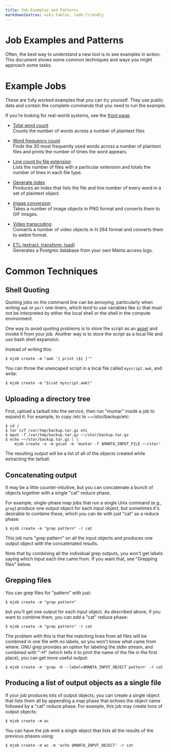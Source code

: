 ```yaml
---
title: Job Examples and Patterns
markdown2extras: wiki-tables, code-friendly
---
```


# Job Examples and Patterns

Often, the best way to understand a new tool is to see examples in action.  This
document shows some common techniques and ways you might approach some tasks.


# Example Jobs

These are fully worked examples that you can try yourself. They use public data and contain the complete commands that you need to run the example.

If you're looking for real-world systems, see the [front page](index.html).

* [Total word count](example-total-word-count.html)<br />
  Counts the number of words across a number of plaintext files

* [Word frequency count](example-word-freq-count.html)<br />
  Finds the 30 most frequently used words across a number of plaintext files
  and prints the number of times the word appears.

* [Line count by file extension](example-line-count-by-extension.html)<br/>
  Lists the number of files with a particular extension and totals the number
  of lines in each file type.

* [Generate index](example-word-index.html)<br />
  Produces an index that lists the file and line number of every word in a set of plaintext object.

* [Image conversion](example-image-convert.html)<br />
  Takes a number of image objects in PNG format and converts them to GIF images.


* [Video transcoding](example-video-transcode.html)<br />
  Converts a number of video objects in H.264 format and converts them to webm format.


* [ETL (extract, transform, load)](example-etl-manta-log.html)<br />
  Generates a Postgres database from your own Manta access logs.


# Common Techniques

## Shell Quoting

Quoting jobs on the command line can be annoying, particularly when writing
`awk` or `perl` one-liners, which tend to use variables like `$1` that must not
be interpreted by either the local shell or the shell in the compute environment.

One way to avoid quoting problems is to store the script as an [asset](index.html#running-jobs-using-assets)
and invoke it from your job. Another way is to store the script as a local
file and use bash shell expansion.

Instead of writing this:

    $ mjob create -m "awk '{ print \$1 }'"

You can throw the unescaped script in a local file called `myscript.awk`, and write:

    $ mjob create -m "$(cat myscript.awk)"

## Uploading a directory tree

First, upload a tarball into the service, then run "muntar" inside a job to expand it.
For example, to copy /etc to ~~/stor/backup/etc:

    $ cd /
    $ tar czf /var/tmp/backup.tar.gz etc
    $ mput -f /var/tmp/backup.tar.gz ~~/stor/backup.tar.gz
    $ echo ~~/stor/backup.tar.gz | \
        mjob create -o -m gzcat -m 'muntar -f $MANTA_INPUT_FILE ~~/stor'

The resulting output will be a list of all of the objects created while
extracting the tarball.


## Concatenating output

It may be a little counter-intuitive, but you can concatenate a bunch of objects
together with a single "cat" reduce phase.

For example, single-phase map jobs that run a single Unix command (e.g., `grep`)
produce one output object for each input object, but sometimes it's desirable to
combine these, which you can do with just "cat" as a reduce phase:

    $ mjob create -m "grep pattern" -r cat

This job runs "grep pattern" on all the input objects and produces one output object
with the concatenated results.

Note that by combining all the individual grep outputs, you won't get labels
saying which input each line came from.  If you want that, see "Grepping files"
below.


## Grepping files

You can grep files for "pattern" with just:

    $ mjob create -m "grep pattern"

but you'll get one output for each input object.  As described above, if you
want to combine them, you can add a "cat" reduce phase:

    $ mjob create -m "grep pattern" -r cat

The problem with this is that the matching lines from all files will be combined
in one file with no labels, so you won't know what came from where.  GNU grep
provides an option for labeling the stdin stream, and combined with "-H" (which
tells it to print the name of the file in the first place), you can get more
useful output:

    $ mjob create -m 'grep -H --label=$MANTA_INPUT_OBJECT pattern' -r cat


## Producing a list of output objects as a single file

If your job produces lots of output objects, you can create a single object
that lists them all by appending a map phase that echoes the object name followed
by a "cat" reduce phase.  For example, this job may create tons of output objects:

    $ mjob create -m wc

You can have the job emit a single object that *lists* all the results of the
previous phases using:

    $ mjob create -m wc -m 'echo $MANTA_INPUT_OBJECT' -r cat
